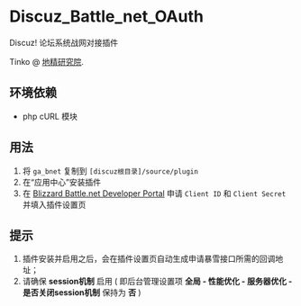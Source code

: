 # Discuz_Battle_net_OAuth

Discuz! 论坛系统战网对接插件

Tinko @ [地精研究院](https://bbs.islga.org/).

## 环境依赖

* php cURL 模块

## 用法

1. 将 `ga_bnet` 复制到 `[discuz根目录]/source/plugin`
2. 在“应用中心”安装插件
3. 在 [Blizzard Battle.net Developer Portal](https://develop.battlenet.com.cn/) 申请 `Client ID` 和 `Client Secret` 并填入插件设置页

## 提示

1. 插件安装并启用之后，会在插件设置页自动生成申请暴雪接口所需的回调地址；
2. 请确保 **session机制** 启用 ( 即后台管理设置项 **全局 - 性能优化 - 服务器优化 - 是否关闭session机制** 保持为 **否** )